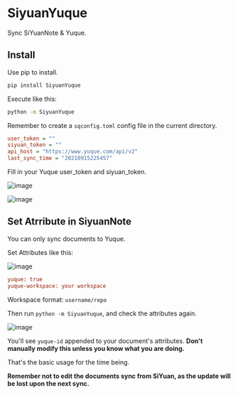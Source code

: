 # SiyuanYuque

Sync SiYuanNote & Yuque.

## Install

Use pip to install.

```bash
pip install SiyuanYuque
```

Execute like this:

```bash
python -m SiyuanYuque
```

Remember to create a `sqconfig.toml` config file in the current directory.

```ini
user_token = ""
siyuan_token = ""
api_host = "https://www.yuque.com/api/v2"
last_sync_time = "20210915225457"
```

Fill in your Yuque user_token and siyuan_token.

![image](https://user-images.githubusercontent.com/41664195/133458286-41abaf7a-aab2-4c98-a758-e29f7512a8f6.png)

![image](https://user-images.githubusercontent.com/41664195/133458339-69a698d8-a133-4ef8-9419-ccec7354ddc7.png)

## Set Atrribute in SiyuanNote

You can only sync documents to Yuque.

Set Attributes like this:

![image](https://user-images.githubusercontent.com/41664195/133459061-737ca0ec-aa47-4294-b5db-4b6bb8d6a02d.png)

```ini
yuque: true
yuque-workspace: your workspace
```

Workspace format: `username/repo`

Then run `python -m SiyuanYuque`, and check the attributes again.

![image](https://user-images.githubusercontent.com/41664195/133459218-8bc181aa-2429-4075-b8b3-2b9af4f6ca7f.png)

You'll see `yuque-id` appended to your document's attributes. **Don't manually modify this unless you know what you are doing.**

That's the basic usage for the time being.

**Remember not to edit the documents sync from SiYuan, as the update will be lost upon the next sync.**
